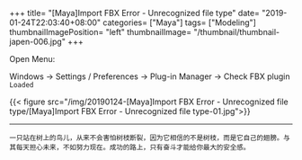 +++
title= "[Maya]Import FBX Error - Unrecognized file type"
date= "2019-01-24T22:03:40+08:00"
categories= ["Maya"]
tags= ["Modeling"]
thumbnailImagePosition= "left"
thumbnailImage= "/thumbnail/thumbnail-japen-006.jpg"
+++

Open Menu:  
<!--more-->
Windows -> Settings / Preferences -> Plug-in Manager -> Check FBX plugin `Loaded`

{{< figure src="/img/20190124-[Maya]Import FBX Error - Unrecognized file type/[Maya]Import FBX Error - Unrecognized file type-01.jpg">}}

***
`一只站在树上的鸟儿，从来不会害怕树枝断裂，因为它相信的不是树枝，而是它自己的翅膀。与其每天担心未来，不如努力现在。成功的路上，只有奋斗才能给你最大的安全感。`